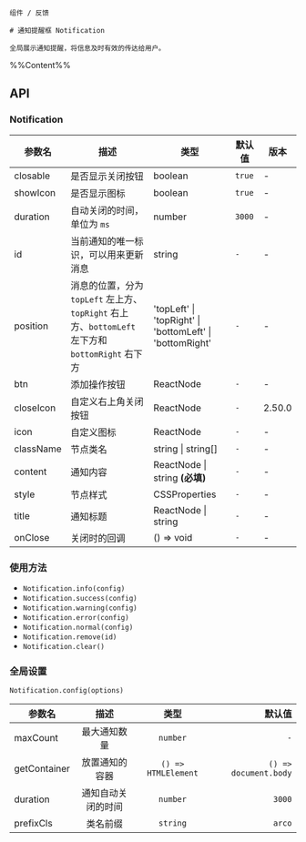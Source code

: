 `````
组件 / 反馈

# 通知提醒框 Notification

全局展示通知提醒，将信息及时有效的传达给用户。
`````

%%Content%%

## API

### Notification

|参数名|描述|类型|默认值|版本|
|---|---|---|---|---|
|closable|是否显示关闭按钮|boolean |`true`|-|
|showIcon|是否显示图标|boolean |`true`|-|
|duration|自动关闭的时间，单位为 `ms`|number |`3000`|-|
|id|当前通知的唯一标识，可以用来更新消息|string |`-`|-|
|position|消息的位置，分为 `topLeft` 左上方、`topRight` 右上方、`bottomLeft` 左下方和 `bottomRight` 右下方|'topLeft' \| 'topRight' \| 'bottomLeft' \| 'bottomRight' |`-`|-|
|btn|添加操作按钮|ReactNode |`-`|-|
|closeIcon|自定义右上角关闭按钮|ReactNode |`-`|2.50.0|
|icon|自定义图标|ReactNode |`-`|-|
|className|节点类名|string \| string[] |`-`|-|
|content|通知内容|ReactNode \| string  **(必填)**|`-`|-|
|style|节点样式|CSSProperties |`-`|-|
|title|通知标题|ReactNode \| string |`-`|-|
|onClose|关闭时的回调|() => void |`-`|-|

### 使用方法

- `Notification.info(config)`
- `Notification.success(config)`
- `Notification.warning(config)`
- `Notification.error(config)`
- `Notification.normal(config)`
- `Notification.remove(id)`
- `Notification.clear()`

### 全局设置

`Notification.config(options)`

|参数名|描述|类型|默认值|
|---|:---:|:---:|---:|
|maxCount|最大通知数量|`number`|`-`|
|getContainer|放置通知的容器|`() => HTMLElement`|`() => document.body`|
|duration|通知自动关闭的时间|`number`|`3000`|
|prefixCls|类名前缀|`string`|`arco`|
